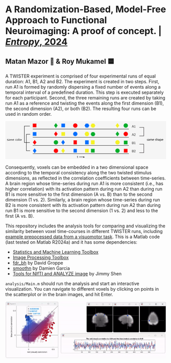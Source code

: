 # A Randomization-Based, Model-Free Approach to Functional Neuroimaging: A proof of concept. | [_Entropy_, 2024](https://www.mdpi.com/1099-4300/26/9/751)
## Matan Mazor 🔴 & Roy Mukamel 🟦

A TWISTER experiment is comprised of four experimental runs of equal duration: A1, B1, A2 and B2. The experiment is created in two steps. First, run A1 is formed by randomly dispersing a fixed number of events along a temporal interval of a predefined duration. This step is executed separately for each participant. Second, the three remaining runs are created by taking run A1 as a reference and twisting the events along the first dimension (B1), the second dimension (A2), or both (B2). The resulting four runs can be used in random order. 

![figure](/figure1Cropped.png)

Consequently, voxels can be embedded in a two dimensional space according to the temporal consistency along the two twisted stimulus dimensions, as reflected in the correlation coefficients between time-series. A brain region whose time-series during run A1 is more consistent (i.e., has higher correlation) with its activation pattern during run A2 than during run B1 is more sensitive to the first dimension (A vs. B) than to the second dimension (1 vs. 2). Similarly, a brain region whose time-series during run B2 is more consistent with its activation pattern during run A2 than during run B1 is more sensitive to the second dimension (1 vs. 2) and less to the first (A vs. B).

This repository includes the analysis tools for comparing and visualizing the similarity between voxel time-courses in different TWISTER runs, including [example prepocessed data from a visuomotor task](https://github.com/matanmazor/TWISTER/tree/master/analysis/inputFiles). 
This is a Matlab code  (last tested on Matlab R2024a) and it has some dependencies:

- [Statistics and Machine Learning Toolbox](https://uk.mathworks.com/products/statistics.html)
- [Image Processing Toolbox](https://uk.mathworks.com/products/image-processing.html)
- [fdr_bh](https://www.mathworks.com/matlabcentral/fileexchange/27418-fdr_bh) by David Groppe
- [smoothn](https://uk.mathworks.com/matlabcentral/fileexchange/25634-smoothn) by Damien Garcia
- [Tools for NIfTI and ANALYZE image](https://uk.mathworks.com/matlabcentral/fileexchange/8797-tools-for-nifti-and-analyze-image) by Jimmy Shen

`analysis/Main.m` should run the analysis and start an interactive visualization. You can navigate to different voxels by clicking on points in the scatterplot or in the brain images, and hit Enter.

![Matlab interactive visualization](/interactive.gif)


